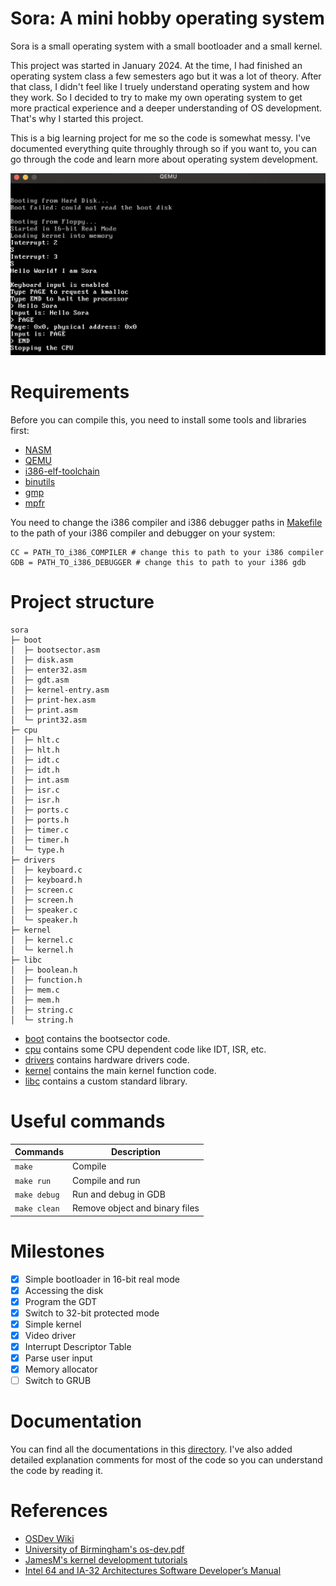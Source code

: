 # Sora: A mini hobby operating system

Sora is a small operating system with a small bootloader and a small kernel.

This project was started in January 2024. At the time, I had finished an operating system class a few semesters ago but it was a lot of theory. After that class, I didn't feel like I truely understand operating system and how they work. So I decided to try to make my own operating system to get more practical experience and a deeper understanding of OS development. That's why I started this project.

This is a big learning project for me so the code is somewhat messy. I've documented everything quite throughly through so if you want to, you can go through the code and learn more about operating system development.

![qemu emulation](img/os-emulate-qemu.png)

# Requirements

Before you can compile this, you need to install some tools and libraries first:

- [NASM](https://www.nasm.us/)
- [QEMU](https://www.qemu.org/)
- [i386-elf-toolchain](https://github.com/nativeos/i386-elf-toolchain/releases)
- [binutils](https://www.gnu.org/software/binutils/)
- [gmp](https://gmplib.org/)
- [mpfr](https://www.mpfr.org/)

You need to change the i386 compiler and i386 debugger paths in [Makefile](Makefile) to the path of your i386 compiler and debugger on your system:
```
CC = PATH_TO_i386_COMPILER # change this to path to your i386 compiler
GDB = PATH_TO_i386_DEBUGGER # change this to path to your i386 gdb
```

# Project structure

```
sora
├─ boot
│  ├─ bootsector.asm
│  ├─ disk.asm
│  ├─ enter32.asm
│  ├─ gdt.asm
│  ├─ kernel-entry.asm
│  ├─ print-hex.asm
│  ├─ print.asm
│  └─ print32.asm
├─ cpu
│  ├─ hlt.c
│  ├─ hlt.h
│  ├─ idt.c
│  ├─ idt.h
│  ├─ int.asm
│  ├─ isr.c
│  ├─ isr.h
│  ├─ ports.c
│  ├─ ports.h
│  ├─ timer.c
│  ├─ timer.h
│  └─ type.h
├─ drivers
│  ├─ keyboard.c
│  ├─ keyboard.h
│  ├─ screen.c
│  ├─ screen.h
│  ├─ speaker.c
│  └─ speaker.h
├─ kernel
│  ├─ kernel.c
│  └─ kernel.h
├─ libc
│  ├─ boolean.h
│  ├─ function.h
│  ├─ mem.c
│  ├─ mem.h
│  ├─ string.c
│  └─ string.h
```

- [boot](boot) contains the bootsector code.
- [cpu](cpu) contains some CPU dependent code like IDT, ISR, etc.
- [drivers](drivers) contains hardware drivers code.
- [kernel](kernel) contains the main kernel function code.
- [libc](libc) contains a custom standard library.

# Useful commands

| Commands | Description |
| --- | --- |
| `make` | Compile |
| `make run` | Compile and run|
| `make debug` | Run and debug in GDB |
| `make clean` | Remove object and binary files |

# Milestones

- [x] Simple bootloader in 16-bit real mode
- [x] Accessing the disk
- [x] Program the GDT
- [x] Switch to 32-bit protected mode
- [x] Simple kernel
- [x] Video driver
- [x] Interrupt Descriptor Table
- [x] Parse user input
- [x] Memory allocator
- [ ] Switch to GRUB

# Documentation

You can find all the documentations in this [directory](docs). I've also added detailed explanation comments for most of the code so you can understand the code by reading it.

# References

- [OSDev Wiki](https://wiki.osdev.org/Main_Page)
- [University of Birmingham's os-dev.pdf](https://www.cs.bham.ac.uk/~exr/lectures/opsys/10_11/lectures/os-dev.pdf)
- [JamesM's kernel development tutorials](https://web.archive.org/web/20221202213259/http://www.jamesmolloy.co.uk/tutorial_html/1.-Environment%20setup.html)
- [Intel 64 and IA-32 Architectures Software Developer’s Manual](https://www.intel.com/content/www/us/en/developer/articles/technical/intel-sdm.html)

